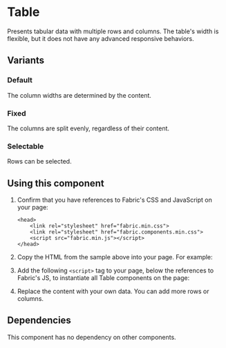 # Table
Presents tabular data with multiple rows and columns. The table's width is flexible, but it does not have any advanced responsive behaviors.

## Variants

### Default
The column widths are determined by the content.
<!----
{{> Table props=TableExampleModel}}
---->
<!---i
![Table example](https://raw.githubusercontent.com/OfficeDev/office-ui-fabric-js/master/ghdocs/component_images/Table-default.png)
i--->

### Fixed
The columns are split evenly, regardless of their content.
<!----
{{> Table props=TableFixedExampleModel}}
---->
<!---i
![Table example](https://raw.githubusercontent.com/OfficeDev/office-ui-fabric-js/master/ghdocs/component_images/Table-fixed.png)
i--->

### Selectable
Rows can be selected.
<!----
{{> Table props=TableSelectableExampleModel}}
---->
<!---i
![Table example](https://raw.githubusercontent.com/OfficeDev/office-ui-fabric-js/master/ghdocs/component_images/Table-selectable.png)
i--->

## Using this component
1. Confirm that you have references to Fabric's CSS and JavaScript on your page:
    ```
    <head>
        <link rel="stylesheet" href="fabric.min.css">
        <link rel="stylesheet" href="fabric.components.min.css">
        <script src="fabric.min.js"></script>
    </head>
    ```
2. Copy the HTML from the sample above into your page. For example:
<!---
<pre>
    <code>
{{renderPartialPre "Table" "TableExample" TableExampleModel false}}
    </code>
</pre>
--->
3. Add the following `<script>` tag to your page, below the references to Fabric's JS, to instantiate all Table components on the page:
<!---
<pre>
    <code>
{{renderPartialPre "Table" "TableExampleJS" "" false}}
    </code>
</pre>
--->
4. Replace the content with your own data. You can add more rows or columns.

## Dependencies
This component has no dependency on other components.

<!---
{{> TableExampleJS }}
--->
